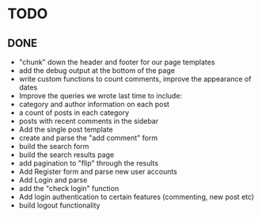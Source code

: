 TODO
====




DONE
----
* "chunk" down the header and footer for our page templates
* add the debug output at the bottom of the page
* write custom functions to count comments, improve the appearance of dates
* Improve the queries we wrote last time to include:
* category and author information on each post
* a count of posts in each category
* posts with recent comments in the sidebar
* Add the single post template
* create and parse the "add comment" form
* build the search form
* build the search results page
* add pagination to "flip" through the results
* Add Register form and parse new user accounts
* Add Login and parse
* add the "check login" function
* Add login authentication to certain features (commenting, new post etc)
* build logout functionality